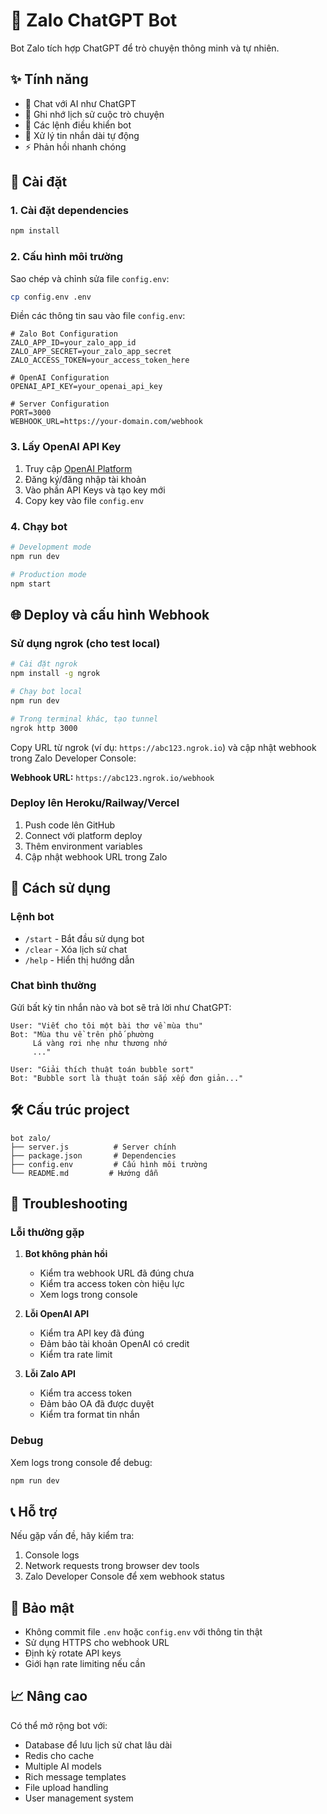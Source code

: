 # 🤖 Zalo ChatGPT Bot

Bot Zalo tích hợp ChatGPT để trò chuyện thông minh và tự nhiên.

## ✨ Tính năng

- 💬 Chat với AI như ChatGPT
- 🧠 Ghi nhớ lịch sử cuộc trò chuyện
- 🔧 Các lệnh điều khiển bot
- 📝 Xử lý tin nhắn dài tự động
- ⚡ Phản hồi nhanh chóng

## 🚀 Cài đặt

### 1. Cài đặt dependencies

```bash
npm install
```

### 2. Cấu hình môi trường

Sao chép và chỉnh sửa file `config.env`:

```bash
cp config.env .env
```

Điền các thông tin sau vào file `config.env`:

```env
# Zalo Bot Configuration
ZALO_APP_ID=your_zalo_app_id
ZALO_APP_SECRET=your_zalo_app_secret
ZALO_ACCESS_TOKEN=your_access_token_here

# OpenAI Configuration  
OPENAI_API_KEY=your_openai_api_key

# Server Configuration
PORT=3000
WEBHOOK_URL=https://your-domain.com/webhook
```

### 3. Lấy OpenAI API Key

1. Truy cập [OpenAI Platform](https://platform.openai.com/)
2. Đăng ký/đăng nhập tài khoản
3. Vào phần API Keys và tạo key mới
4. Copy key vào file `config.env`

### 4. Chạy bot

```bash
# Development mode
npm run dev

# Production mode
npm start
```

## 🌐 Deploy và cấu hình Webhook

### Sử dụng ngrok (cho test local)

```bash
# Cài đặt ngrok
npm install -g ngrok

# Chạy bot local
npm run dev

# Trong terminal khác, tạo tunnel
ngrok http 3000
```

Copy URL từ ngrok (ví dụ: `https://abc123.ngrok.io`) và cập nhật webhook trong Zalo Developer Console:

**Webhook URL:** `https://abc123.ngrok.io/webhook`

### Deploy lên Heroku/Railway/Vercel

1. Push code lên GitHub
2. Connect với platform deploy
3. Thêm environment variables
4. Cập nhật webhook URL trong Zalo

## 📱 Cách sử dụng

### Lệnh bot

- `/start` - Bắt đầu sử dụng bot
- `/clear` - Xóa lịch sử chat
- `/help` - Hiển thị hướng dẫn

### Chat bình thường

Gửi bất kỳ tin nhắn nào và bot sẽ trả lời như ChatGPT:

```
User: "Viết cho tôi một bài thơ về mùa thu"
Bot: "Mùa thu về trên phố phường
     Lá vàng rơi nhẹ như thương nhớ
     ..."

User: "Giải thích thuật toán bubble sort"
Bot: "Bubble sort là thuật toán sắp xếp đơn giản..."
```

## 🛠️ Cấu trúc project

```
bot zalo/
├── server.js          # Server chính
├── package.json       # Dependencies
├── config.env         # Cấu hình môi trường
└── README.md         # Hướng dẫn
```

## 🔧 Troubleshooting

### Lỗi thường gặp

1. **Bot không phản hồi**
   - Kiểm tra webhook URL đã đúng chưa
   - Kiểm tra access token còn hiệu lực
   - Xem logs trong console

2. **Lỗi OpenAI API**
   - Kiểm tra API key đã đúng
   - Đảm bảo tài khoản OpenAI có credit
   - Kiểm tra rate limit

3. **Lỗi Zalo API**
   - Kiểm tra access token
   - Đảm bảo OA đã được duyệt
   - Kiểm tra format tin nhắn

### Debug

Xem logs trong console để debug:

```bash
npm run dev
```

## 📞 Hỗ trợ

Nếu gặp vấn đề, hãy kiểm tra:

1. Console logs
2. Network requests trong browser dev tools
3. Zalo Developer Console để xem webhook status

## 🔐 Bảo mật

- Không commit file `.env` hoặc `config.env` với thông tin thật
- Sử dụng HTTPS cho webhook URL
- Định kỳ rotate API keys
- Giới hạn rate limiting nếu cần

## 📈 Nâng cao

Có thể mở rộng bot với:

- Database để lưu lịch sử chat lâu dài
- Redis cho cache
- Multiple AI models
- Rich message templates
- File upload handling
- User management system 